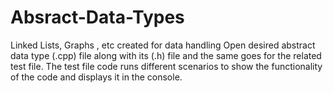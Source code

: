 # Absract-Data-Types
Linked Lists, Graphs , etc  created for data handling
Open desired abstract data type (.cpp) file along with its (.h) file and the
same goes for the related test file. The test file code runs different
scenarios to show the functionality of the code and displays it in the console.
